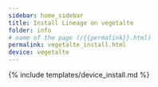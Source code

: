 ```yaml
---
sidebar: home_sidebar
title: Install Lineage on vegetalte
folder: info
# name of the page (/{{permalink}}.html)
permalink: vegetalte_install.html
device: vegetalte
---
```

{% include templates/device_install.md %}
